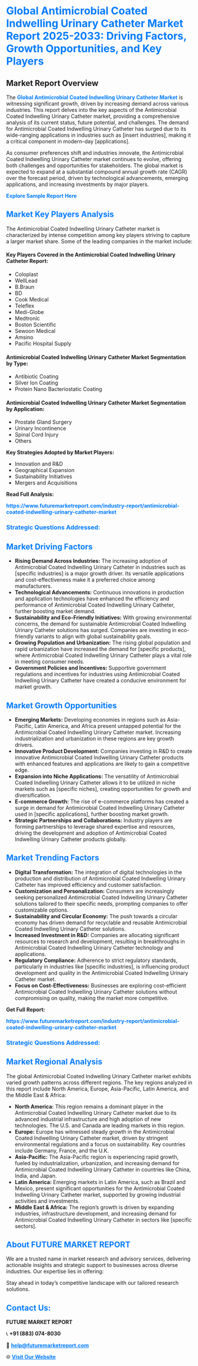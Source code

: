 <h1 style="color: #007BFF;">Global Antimicrobial Coated Indwelling Urinary Catheter Market Report 2025-2033: Driving Factors, Growth Opportunities, and Key Players</h1>

<section id="overview">
<h2>Market Report Overview</h2>
<p>The <a href="https://www.futuremarketreport.com/industry-report/antimicrobial-coated-indwelling-urinary-catheter-market" style="color: #007BFF; text-decoration: none;"><strong>Global Antimicrobial Coated Indwelling Urinary Catheter Market</strong></a> is witnessing significant growth, driven by increasing demand across various industries. This report delves into the key aspects of the Antimicrobial Coated Indwelling Urinary Catheter market, providing a comprehensive analysis of its current status, future potential, and challenges. The demand for Antimicrobial Coated Indwelling Urinary Catheter has surged due to its wide-ranging applications in industries such as [insert industries], making it a critical component in modern-day [applications].</p>
<p>As consumer preferences shift and industries innovate, the Antimicrobial Coated Indwelling Urinary Catheter market continues to evolve, offering both challenges and opportunities for stakeholders. The global market is expected to expand at a substantial compound annual growth rate (CAGR) over the forecast period, driven by technological advancements, emerging applications, and increasing investments by major players.</p>
</section>

<section id="overview">
<p><a href="https://www.futuremarketreport.com/request-sample/reportId=79620" style="color: #007BFF; text-decoration: none;"><strong>Explore Sample Report Here</strong></a></p>
</section>

<section id="key-players">
<h2 style="color: #007BFF;">Market Key Players Analysis</h2>
<p>The Antimicrobial Coated Indwelling Urinary Catheter market is characterized by intense competition among key players striving to capture a larger market share. Some of the leading companies in the market include:</p>
<h4>Key Players Covered in the Antimicrobial Coated Indwelling Urinary Catheter Report:</h4>
<ul><li>Coloplast</li><li>WellLead</li><li>B.Braun</li><li>BD</li><li>Cook Medical</li><li>Teleflex</li><li>Medi-Globe</li><li>Medtronic</li><li>Boston Scientific</li><li>Sewoon Medical</li><li>Amsino</li><li>Pacific Hospital Supply</li></ul>
<h4>Antimicrobial Coated Indwelling Urinary Catheter Market Segmentation by Type:</h4>
<ul><li>Antibiotic Coating</li><li>Silver Ion Coating</li><li>Protein Nano Bacteriostatic Coating</li></ul>

<h4>Antimicrobial Coated Indwelling Urinary Catheter Market Segmentation by Application:</h4>
<ul><li>Prostate Gland Surgery</li><li>Urinary Incontinence</li><li>Spinal Cord Injury</li><li>Others</li></ul>
<p><strong>Key Strategies Adopted by Market Players:</strong></p>
<ul>
<li>Innovation and R&D</li>
<li>Geographical Expansion</li>
<li>Sustainability Initiatives</li>
<li>Mergers and Acquisitions</li>
</ul>
</section>

<section>
<p><strong>Read Full Analysis: </strong></p><a href="https://www.futuremarketreport.com/industry-report/antimicrobial-coated-indwelling-urinary-catheter-market" style="color: #007BFF; text-decoration: none;"><strong>https://www.futuremarketreport.com/industry-report/antimicrobial-coated-indwelling-urinary-catheter-market</strong></a>
<h3 style="color: #007BFF;">Strategic Questions Addressed:</h3>
</section>

<section id="driving-factors">
<h2 style="color: #007BFF;">Market Driving Factors</h2>
<ul>
<li><strong>Rising Demand Across Industries:</strong> The increasing adoption of Antimicrobial Coated Indwelling Urinary Catheter in industries such as [specific industries] is a major growth driver. Its versatile applications and cost-effectiveness make it a preferred choice among manufacturers.</li>
<li><strong>Technological Advancements:</strong> Continuous innovations in production and application technologies have enhanced the efficiency and performance of Antimicrobial Coated Indwelling Urinary Catheter, further boosting market demand.</li>
<li><strong>Sustainability and Eco-Friendly Initiatives:</strong> With growing environmental concerns, the demand for sustainable Antimicrobial Coated Indwelling Urinary Catheter solutions has surged. Companies are investing in eco-friendly variants to align with global sustainability goals.</li>
<li><strong>Growing Population and Urbanization:</strong> The rising global population and rapid urbanization have increased the demand for [specific products], where Antimicrobial Coated Indwelling Urinary Catheter plays a vital role in meeting consumer needs.</li>
<li><strong>Government Policies and Incentives:</strong> Supportive government regulations and incentives for industries using Antimicrobial Coated Indwelling Urinary Catheter have created a conducive environment for market growth.</li>
</ul>
</section>

<section id="growth-opportunities">
<h2 style="color: #007BFF;">Market Growth Opportunities</h2>
<ul>
<li><strong>Emerging Markets:</strong> Developing economies in regions such as Asia-Pacific, Latin America, and Africa present untapped potential for the Antimicrobial Coated Indwelling Urinary Catheter market. Increasing industrialization and urbanization in these regions are key growth drivers.</li>
<li><strong>Innovative Product Development:</strong> Companies investing in R&D to create innovative Antimicrobial Coated Indwelling Urinary Catheter products with enhanced features and applications are likely to gain a competitive edge.</li>
<li><strong>Expansion into Niche Applications:</strong> The versatility of Antimicrobial Coated Indwelling Urinary Catheter allows it to be utilized in niche markets such as [specific niches], creating opportunities for growth and diversification.</li>
<li><strong>E-commerce Growth:</strong> The rise of e-commerce platforms has created a surge in demand for Antimicrobial Coated Indwelling Urinary Catheter used in [specific applications], further boosting market growth.</li>
<li><strong>Strategic Partnerships and Collaborations:</strong> Industry players are forming partnerships to leverage shared expertise and resources, driving the development and adoption of Antimicrobial Coated Indwelling Urinary Catheter products globally.</li>
</ul>
</section>

<section id="trending-factors">
<h2 style="color: #007BFF;">Market Trending Factors</h2>
<ul>
<li><strong>Digital Transformation:</strong> The integration of digital technologies in the production and distribution of Antimicrobial Coated Indwelling Urinary Catheter has improved efficiency and customer satisfaction.</li>
<li><strong>Customization and Personalization:</strong> Consumers are increasingly seeking personalized Antimicrobial Coated Indwelling Urinary Catheter solutions tailored to their specific needs, prompting companies to offer customizable options.</li>
<li><strong>Sustainability and Circular Economy:</strong> The push towards a circular economy has driven demand for recyclable and reusable Antimicrobial Coated Indwelling Urinary Catheter solutions.</li>
<li><strong>Increased Investment in R&D:</strong> Companies are allocating significant resources to research and development, resulting in breakthroughs in Antimicrobial Coated Indwelling Urinary Catheter technology and applications.</li>
<li><strong>Regulatory Compliance:</strong> Adherence to strict regulatory standards, particularly in industries like [specific industries], is influencing product development and quality in the Antimicrobial Coated Indwelling Urinary Catheter market.</li>
<li><strong>Focus on Cost-Effectiveness:</strong> Businesses are exploring cost-efficient Antimicrobial Coated Indwelling Urinary Catheter solutions without compromising on quality, making the market more competitive.</li>
</ul>
</section>

<section>
<p><strong>Get Full Report: </strong></p><a href="https://www.futuremarketreport.com/industry-report/antimicrobial-coated-indwelling-urinary-catheter-market" style="color: #007BFF; text-decoration: none;"><strong>https://www.futuremarketreport.com/industry-report/antimicrobial-coated-indwelling-urinary-catheter-market</strong></a>
<h3 style="color: #007BFF;">Strategic Questions Addressed:</h3>
</section>


<section id="regional-analysis">
<h2 style="color: #007BFF;">Market Regional Analysis</h2>
<p>The global Antimicrobial Coated Indwelling Urinary Catheter market exhibits varied growth patterns across different regions. The key regions analyzed in this report include North America, Europe, Asia-Pacific, Latin America, and the Middle East & Africa:</p>
<ul>
<li><strong>North America:</strong> This region remains a dominant player in the Antimicrobial Coated Indwelling Urinary Catheter market due to its advanced industrial infrastructure and high adoption of new technologies. The U.S. and Canada are leading markets in this region.</li>
<li><strong>Europe:</strong> Europe has witnessed steady growth in the Antimicrobial Coated Indwelling Urinary Catheter market, driven by stringent environmental regulations and a focus on sustainability. Key countries include Germany, France, and the U.K.</li>
<li><strong>Asia-Pacific:</strong> The Asia-Pacific region is experiencing rapid growth, fueled by industrialization, urbanization, and increasing demand for Antimicrobial Coated Indwelling Urinary Catheter in countries like China, India, and Japan.</li>
<li><strong>Latin America:</strong> Emerging markets in Latin America, such as Brazil and Mexico, present significant opportunities for the Antimicrobial Coated Indwelling Urinary Catheter market, supported by growing industrial activities and investments.</li>
<li><strong>Middle East & Africa:</strong> The region’s growth is driven by expanding industries, infrastructure development, and increasing demand for Antimicrobial Coated Indwelling Urinary Catheter in sectors like [specific sectors].</li>
</ul>
</section>

<footer>
<h2 style="color: #007BFF;">About FUTURE MARKET REPORT</h2>
<p>We are a trusted name in market research and advisory services, delivering actionable insights and strategic support to businesses across diverse industries. Our expertise lies in offering:</p>

<p>Stay ahead in today’s competitive landscape with our tailored research solutions.</p>

<h2 style="color: #007BFF;">Contact Us:</h2>
<p><strong>FUTURE MARKET REPORT</strong></p>
<p>📞 <strong>+91 (883) 074-8030</strong></p>
<p>📧 <strong><a href="mailto:help@futuremarketreport.com" style="color: #007BFF;">help@futuremarketreport.com</a></strong></p>
<p>🌐 <strong><a href="https://www.futuremarketreport.com/" style="color: #007BFF;">Visit Our Website</a></strong></p>
</footer>